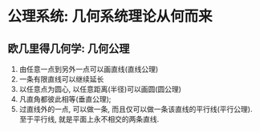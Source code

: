 # 公理系统: 几何系统理论从何而来

## 欧几里得几何学: 几何公理

1. 由任意一点到另外一点可以画直线(直线公理)
2. 一条有限直线可以继续延长
3. 以任意点为圆心, 以任意距离(半径)可以画圆(圆公理)
4. 凡直角都彼此相等(垂直公理);
5. 过直线外的一点, 可以做一条, 而且仅可以做一条该直线的平行线(平行公理). 至于平行线, 就是平面上永不相交的两条直线.

